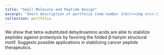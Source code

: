 ```yaml
---
title: "Small Molecule and Peptide Design"
excerpt: "Short description of portfolio item number 1<br/><img src='/images/500x300.png'><br/><hr class='styled-hr' style='width:100%;'>"
collection: portfolio
---
```


We show that tetra-substituted dehydroamino acids are able to stabilize peptides against proteolysis by favoring the folded β‐hairpin structural motif. Suggests possible applications in stabilizing cancer peptide therapeutics.

